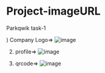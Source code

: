 # Project-imageURL


Parkqwik task-1

) Company Logo=>  ![image](https://github.com/user-attachments/assets/e6f2816c-810f-4bc2-904d-e3cf8cd9e017)

2) profile=> ![image](https://github.com/user-attachments/assets/9eb5a18b-02ff-44ba-a371-6e09aaca227d)

3) qrcode=> ![image](https://github.com/user-attachments/assets/10d3df86-fdd4-400b-a050-4ba3a5740d04)
